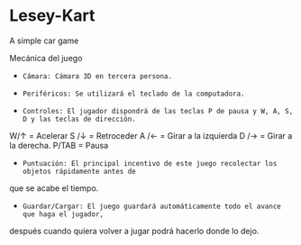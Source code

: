 # Lesey-Kart
A simple car game

Mecánica del juego
-     Cámara: Cámara 3D en tercera persona.
-     Periféricos: Se utilizará el teclado de la computadora.
-     Controles: El jugador dispondrá de las teclas P de pausa y W, A, S, D y las teclas de dirección. 
W/↑ = Acelerar
S /↓   = Retroceder
A /← = Girar a la izquierda 
D /→ = Girar a la derecha. 
P/TAB = Pausa
-     Puntuación: El principal incentivo de este juego recolectar los objetos rápidamente antes de 
que se acabe el tiempo.
-     Guardar/Cargar: El juego guardará automáticamente todo el avance que haga el jugador, 
después cuando quiera volver a jugar podrá hacerlo donde lo dejo.
